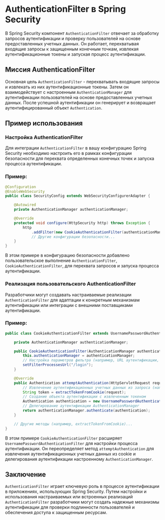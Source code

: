 # AuthenticationFilter в Spring Security

В Spring Security компонент `AuthenticationFilter` отвечает за обработку запросов аутентификации и проверку пользователей на основе предоставленных учетных данных. Он работает, перехватывая входящие запросы к защищенным конечным точкам, извлекая аутентификационные токены и запуская процесс аутентификации.

## Миссия AuthenticationFilter

Основная цель `AuthenticationFilter` - перехватывать входящие запросы и извлекать из них аутентификационные токены. Затем он взаимодействует с настроенным `AuthenticationManager` для аутентификации пользователей на основе предоставленных учетных данных. После успешной аутентификации он генерирует и возвращает аутентифицированный объект `Authentication`.

## Пример использования

### Настройка AuthenticationFilter

Для интеграции `AuthenticationFilter` в вашу конфигурацию Spring Security необходимо настроить его в рамках конфигурации безопасности для перехвата определенных конечных точек и запуска процесса аутентификации.

### Пример:

```java
@Configuration
@EnableWebSecurity
public class SecurityConfig extends WebSecurityConfigurerAdapter {

    @Autowired
    private AuthenticationManager authenticationManager;

    @Override
    protected void configure(HttpSecurity http) throws Exception {
        http
            .addFilter(new CookieAuthenticationFilter(authenticationManager))
            // Другие конфигурации безопасности...
    }
}
```

В этом примере в конфигурацию безопасности добавлено пользовательское выполнение `AuthenticationFilter`, `CookieAuthenticationFilter`, для перехвата запросов и запуска процесса аутентификации.

### Реализация пользовательского AuthenticationFilter

Разработчики могут создавать настраиваемые реализации `AuthenticationFilter` для адаптации к конкретным механизмам аутентификации или интеграции с внешними поставщиками аутентификации.

### Пример:

```java
public class CookieAuthenticationFilter extends UsernamePasswordAuthenticationFilter {

    private AuthenticationManager authenticationManager;

    public CookieAuthenticationFilter(AuthenticationManager authenticationManager) {
        this.authenticationManager = authenticationManager;
        // Настройка параметров фильтра (например, URL аутентификации, обработчики успешной/неудачной аутентификации)
        setFilterProcessesUrl("/login");
    }

    @Override
    public Authentication attemptAuthentication(HttpServletRequest request, HttpServletResponse response) throws AuthenticationException {
        // Извлечение аутентификационных учетных данных из запроса (например, cookie)
        String token = extractTokenFromCookie(request);
        // Создание объекта аутентификации с извлеченным токеном
        Authentication authentication = new UsernamePasswordAuthenticationToken(token, null);
        // Делегирование аутентификации AuthenticationManager
        return authenticationManager.authenticate(authentication);
    }

    // Другие методы (например, extractTokenFromCookie)...
}
```

В этом примере `CookieAuthenticationFilter` расширяет `UsernamePasswordAuthenticationFilter` для настройки процесса аутентификации. Он переопределяет метод `attemptAuthentication` для извлечения аутентификационных учетных данных из cookie и делегирования аутентификации настроенному `AuthenticationManager`.

## Заключение

`AuthenticationFilter` играет ключевую роль в процессе аутентификации в приложениях, использующих Spring Security. Путем настройки и использования настраиваемых или встроенных реализаций `AuthenticationFilter` разработчики могут создать надежные механизмы аутентификации для проверки подлинности пользователей и обеспечения доступа к защищенным ресурсам.